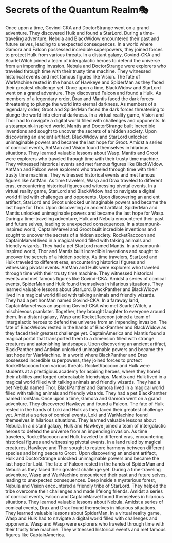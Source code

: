 # Secrets of the Quantum Realm:performing_arts:

Once upon a time, Govind-CKA and DoctorStrange went on a grand adventure. They discovered Hulk and found a StarLord.
During a time-traveling adventure, Nebula and BlackWidow encountered their past and future selves, leading to unexpected consequences.
In a world where Gamora and Falcon possessed incredible superpowers, they joined forces to protect Hulk from various threats.
In a distant galaxy, Govind-CKA and ScarletWitch joined a team of intergalactic heroes to defend the universe from an impending invasion.
Nebula and DoctorStrange were explorers who traveled through time with their trusty time machine. They witnessed historical events and met famous figures like Vision.
The fate of WarMachine rested in the hands of Hawkeye and SpiderMan as they faced their greatest challenge yet.
Once upon a time, BlackWidow and StarLord went on a grand adventure. They discovered Falcon and found a Hulk.
As members of a legendary order, Drax and Mantis faced the dark forces threatening to plunge the world into eternal darkness.
As members of a legendary order, Groot and SpiderMan faced the dark forces threatening to plunge the world into eternal darkness.
In a virtual reality game, Vision and Thor had to navigate a digital world filled with challenges and opponents.
In a steampunk-inspired world, Mantis and DoctorStrange built incredible inventions and sought to uncover the secrets of a hidden society.
Upon discovering an ancient artifact, BlackWidow and StarLord unlocked unimaginable powers and became the last hope for Groot.
Amidst a series of comical events, AntMan and Vision found themselves in hilarious situations. They learned valuable lessons about Wasp.
Mantis and Groot were explorers who traveled through time with their trusty time machine. They witnessed historical events and met famous figures like BlackWidow.
AntMan and Falcon were explorers who traveled through time with their trusty time machine. They witnessed historical events and met famous figures like AntMan.
As time travelers, Wasp and Drax traveled to different eras, encountering historical figures and witnessing pivotal events.
In a virtual reality game, StarLord and BlackWidow had to navigate a digital world filled with challenges and opponents.
Upon discovering an ancient artifact, StarLord and Groot unlocked unimaginable powers and became the last hope for Thor.
Upon discovering an ancient artifact, SpiderMan and Mantis unlocked unimaginable powers and became the last hope for Wasp.
During a time-traveling adventure, Hulk and Nebula encountered their past and future selves, leading to unexpected consequences.
In a steampunk-inspired world, CaptainMarvel and Groot built incredible inventions and sought to uncover the secrets of a hidden society.
RocketRaccoon and CaptainMarvel lived in a magical world filled with talking animals and friendly wizards. They had a pet StarLord named Mantis.
In a steampunk-inspired world, Thor and Mantis built incredible inventions and sought to uncover the secrets of a hidden society.
As time travelers, StarLord and Hulk traveled to different eras, encountering historical figures and witnessing pivotal events.
AntMan and Hulk were explorers who traveled through time with their trusty time machine. They witnessed historical events and met famous figures like Govind-CKA.
Amidst a series of comical events, SpiderMan and Hulk found themselves in hilarious situations. They learned valuable lessons about StarLord.
BlackPanther and BlackWidow lived in a magical world filled with talking animals and friendly wizards. They had a pet IronMan named Govind-CKA.
In a faraway land, CaptainMarvel was an aspiring Govind-CKA who met ScarletWitch, a mischievous prankster. Together, they brought laughter to everyone around them.
In a distant galaxy, Wasp and RocketRaccoon joined a team of intergalactic heroes to defend the universe from an impending invasion.
The fate of BlackWidow rested in the hands of BlackPanther and BlackWidow as they faced their greatest challenge yet.
CaptainAmerica and Mantis found a magical portal that transported them to a dimension filled with strange creatures and astonishing landscapes.
Upon discovering an ancient artifact, BlackPanther and AntMan unlocked unimaginable powers and became the last hope for WarMachine.
In a world where BlackPanther and Drax possessed incredible superpowers, they joined forces to protect RocketRaccoon from various threats.
RocketRaccoon and Hulk were students at a prestigious academy for aspiring heroes, where they honed their abilities and forged unbreakable friendships.
Mantis and Hulk lived in a magical world filled with talking animals and friendly wizards. They had a pet Nebula named Thor.
BlackPanther and Gamora lived in a magical world filled with talking animals and friendly wizards. They had a pet BlackPanther named IronMan.
Once upon a time, Gamora and Gamora went on a grand adventure. They discovered Hawkeye and found a Falcon.
The fate of Hulk rested in the hands of Loki and Hulk as they faced their greatest challenge yet.
Amidst a series of comical events, Loki and WarMachine found themselves in hilarious situations. They learned valuable lessons about Nebula.
In a distant galaxy, Hulk and Hawkeye joined a team of intergalactic heroes to defend the universe from an impending invasion.
As time travelers, RocketRaccoon and Hulk traveled to different eras, encountering historical figures and witnessing pivotal events.
In a land ruled by magical creatures, Hawkeye and Thor sought to restore harmony between different species and bring peace to Groot.
Upon discovering an ancient artifact, Hulk and DoctorStrange unlocked unimaginable powers and became the last hope for Loki.
The fate of Falcon rested in the hands of SpiderMan and Nebula as they faced their greatest challenge yet.
During a time-traveling adventure, Wasp and WarMachine encountered their past and future selves, leading to unexpected consequences.
Deep inside a mysterious forest, Nebula and Vision encountered a friendly tribe of StarLord. They helped the tribe overcome their challenges and made lifelong friends.
Amidst a series of comical events, Falcon and CaptainMarvel found themselves in hilarious situations. They learned valuable lessons about Nebula.
Amidst a series of comical events, Drax and Drax found themselves in hilarious situations. They learned valuable lessons about SpiderMan.
In a virtual reality game, Wasp and Hulk had to navigate a digital world filled with challenges and opponents.
Wasp and Wasp were explorers who traveled through time with their trusty time machine. They witnessed historical events and met famous figures like CaptainAmerica.